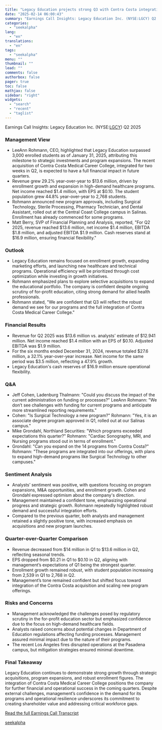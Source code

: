 ```yaml
---
title: "Legacy Education projects strong Q3 with Contra Costa integration and robust enrollment growth"
date: "2025-02-14 06:00:43"
summary: "Earnings Call Insights: Legacy Education Inc. (NYSE:LGCY) Q2 2025 Management View LeeAnn Rohmann, CEO, highlighted that Legacy Education surpassed 3,000 enrolled students as of January 31, 2025, attributing this milestone to strategic investments and program expansions. The recent acquisition of Contra Costa Medical Career College, integrated for two weeks in..."
categories:
  - "seekalpha"
lang:
  - "en"
translations:
  - "en"
tags:
  - "seekalpha"
menu: ""
thumbnail: ""
lead: ""
comments: false
authorbox: false
pager: true
toc: false
mathjax: false
sidebar: "right"
widgets:
  - "search"
  - "recent"
  - "taglist"
---
```


Earnings Call Insights: Legacy Education Inc. (NYSE:[LGCY](https://seekingalpha.com/symbol/LGCY "Legacy Education Inc.")) Q2 2025

### Management View

* LeeAnn Rohmann, CEO, highlighted that Legacy Education surpassed 3,000 enrolled students as of January 31, 2025, attributing this milestone to strategic investments and program expansions. The recent acquisition of Contra Costa Medical Career College, integrated for two weeks in Q2, is expected to have a full financial impact in future quarters.
* Revenue grew 29.2% year-over-year to $13.6 million, driven by enrollment growth and expansion in high-demand healthcare programs. Net income reached $1.4 million, with EPS at $0.10. The student population grew 44.8% year-over-year to 2,768 students.
* Rohmann announced new program approvals, including Surgical Technology, Sterile Processing, Pharmacy Technician, and Dental Assistant, rolled out at the Central Coast College campus in Salinas. Enrollment has already commenced for some programs.
* Matt Berry, SVP of Financial Planning and Analysis, reported, "For Q2 2025, revenue reached $13.6 million, net income $1.4 million, EBITDA $1.8 million, and adjusted EBITDA $1.9 million. Cash reserves stand at $16.9 million, ensuring financial flexibility."

### Outlook

* Legacy Education remains focused on enrollment growth, expanding marketing efforts, and launching new healthcare and technical programs. Operational efficiency will be prioritized through cost optimization while investing in growth initiatives.
* Rohmann emphasized plans to explore selective acquisitions to expand the educational portfolio. The company is confident despite ongoing scrutiny of for-profit education, citing strong demand for allied health professionals.
* Rohmann stated, "We are confident that Q3 will reflect the robust demand we see for our programs and the full integration of Contra Costa Medical Career College."

### Financial Results

* Revenue for Q2 2025 was $13.6 million vs. analysts' estimate of $12.941 million. Net income reached $1.4 million with an EPS of $0.10. Adjusted EBITDA was $1.9 million.
* For the six months ended December 31, 2024, revenue totaled $27.6 million, a 32.1% year-over-year increase. Net income for the same period was $3.5 million, reflecting a 47.9% growth.
* Legacy Education's cash reserves of $16.9 million ensure operational flexibility.

### Q&A

* Jeff Cohen, Ladenburg Thalmann: "Could you discuss the impact of the current administration on funding or processes?" LeeAnn Rohmann: "We don’t see challenges with funding for current programs and anticipate more streamlined reporting requirements."
* Cohen: "Is Surgical Technology a new program?" Rohmann: "Yes, it is an associate degree program approved in Q1, rolled out at our Salinas campus."
* Mike Grondahl, Northland Securities: "Which programs exceeded expectations this quarter?" Rohmann: "Cardiac Sonography, MRI, and Nursing programs stood out in terms of enrollment."
* Grondahl: "Can you expand on the 14 programs from Contra Costa?" Rohmann: "These programs are integrated into our offerings, with plans to expand high-demand programs like Surgical Technology to other campuses."

### Sentiment Analysis

* Analysts’ sentiment was positive, with questions focusing on program expansions, M&A opportunities, and enrollment growth. Cohen and Grondahl expressed optimism about the company's direction.
* Management maintained a confident tone, emphasizing operational progress and strategic growth. Rohmann repeatedly highlighted robust demand and successful integration efforts.
* Compared to the previous quarter, both analysts and management retained a slightly positive tone, with increased emphasis on acquisitions and new program launches.

### Quarter-over-Quarter Comparison

* Revenue decreased from $14 million in Q1 to $13.6 million in Q2, reflecting seasonal trends.
* EPS dropped from $0.21 in Q1 to $0.10 in Q2, aligning with management’s expectations of Q1 being the strongest quarter.
* Enrollment growth remained robust, with student population increasing from 2,539 in Q1 to 2,768 in Q2.
* Management’s tone remained confident but shifted focus toward integration of the Contra Costa acquisition and scaling new program offerings.

### Risks and Concerns

* Management acknowledged the challenges posed by regulatory scrutiny in the for-profit education sector but emphasized confidence due to the focus on high-demand healthcare fields.
* Analysts raised concerns about potential changes in Department of Education regulations affecting funding processes. Management assured minimal impact due to the nature of their programs.
* The recent Los Angeles fires disrupted operations at the Pasadena campus, but mitigation strategies ensured minimal downtime.

### Final Takeaway

Legacy Education continues to demonstrate strong growth through strategic acquisitions, program expansions, and robust enrollment figures. The integration of Contra Costa Medical Career College positions the company for further financial and operational success in the coming quarters. Despite external challenges, management’s confidence in the demand for its programs and operational resilience underscores its commitment to creating shareholder value and addressing critical workforce gaps.

[Read the full Earnings Call Transcript](https://seekingalpha.com/symbol/LGCY/earnings/transcripts)

[seekalpha](https://seekingalpha.com/news/4408341-legacy-education-projects-strong-q3-with-contra-costa-integration-and-robust-enrollment)
